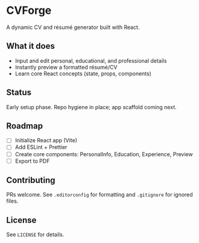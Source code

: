 # CVForge

A dynamic CV and résumé generator built with React.

## What it does
- Input and edit personal, educational, and professional details
- Instantly preview a formatted résumé/CV
- Learn core React concepts (state, props, components)

## Status
Early setup phase. Repo hygiene in place; app scaffold coming next.

## Roadmap
- [ ] Initialize React app (Vite)
- [ ] Add ESLint + Prettier
- [ ] Create core components: PersonalInfo, Education, Experience, Preview
- [ ] Export to PDF

## Contributing
PRs welcome. See `.editorconfig` for formatting and `.gitignore` for ignored files.

## License
See `LICENSE` for details.
